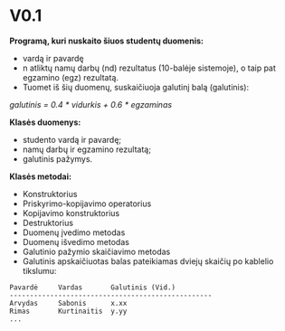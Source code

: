 # V0.1

**Programą, kuri nuskaito šiuos studentų duomenis:**
 - vardą ir pavardę
 - n atliktų namų darbų (nd) rezultatus (10-balėje sistemoje), o taip pat egzamino (egz) rezultatą.
- Tuomet iš šių duomenų, suskaičiuoja galutinį balą (galutinis):

*galutinis = 0.4 * vidurkis + 0.6 * egzaminas*

**Klasės duomenys:**
  - studento vardą ir pavardę;
  - namų darbų ir egzamino rezultatą;
  - galutinis pažymys.

**Klasės metodai:**

  - Konstruktorius 
  - Priskyrimo-kopijavimo operatorius
  - Kopijavimo konstruktorius
  - Destruktorius
  - Duomenų įvedimo metodas
  - Duomenų išvedimo metodas
  - Galutinio pažymio skaičiavimo metodas
  - Galutinis apskaičiuotas balas pateikiamas dviejų skaičių po kablelio tikslumu:

  ```
  Pavardė     Vardas       Galutinis (Vid.)
  --------------------------------------------------
  Arvydas     Sabonis      x.xx
  Rimas       Kurtinaitis  y.yy
  ...
```
